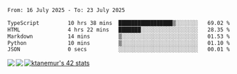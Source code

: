 <!--START_SECTION:waka-->

```txt
From: 16 July 2025 - To: 23 July 2025

TypeScript         10 hrs 38 mins  █████████████████▒░░░░░░░   69.02 %
HTML               4 hrs 22 mins   ███████░░░░░░░░░░░░░░░░░░   28.35 %
Markdown           14 mins         ▒░░░░░░░░░░░░░░░░░░░░░░░░   01.53 %
Python             10 mins         ▒░░░░░░░░░░░░░░░░░░░░░░░░   01.10 %
JSON               0 secs          ░░░░░░░░░░░░░░░░░░░░░░░░░   00.01 %
```

<!--END_SECTION:waka-->
<a href="https://github.com/anuraghazra/github-readme-stats">
  <img align="left" src="https://github-readme-stats.vercel.app/api?username=Tanesan&count_private=true&show_icons=true" />
<img align="left" src="https://github-readme-stats.vercel.app/api/top-langs/?username=Tanesan" />
</a>

[![ktanemur's 42 stats](https://badge42.vercel.app/api/v2/cl1wslf6s002109l771rng2w8/stats?cursusId=21&coalitionId=62)](https://github.com/JaeSeoKim/badge42)
